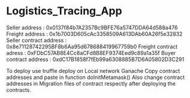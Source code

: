 # Logistics_Tracing_App
Seller address : 0x0137f84b7A2357Bc9BFE76a5747DDA64d588a476 
Freight address : 0x1b7003D605cAc3358509A613DAb60A26f5e32832
Seller contract address : 0x8e71128742295BF8b6Aa95d678688419967759b0
Freight contract adress : 0xFDbC57AB8E4Cc8aCFd8B8EF9374Eed9c89a1a35f
Buyer contract address : 0xdC17B1858f7fEb99a6308885B7D6A05802D3C291

To deploy use truffle deploy on Local network Ganache
Copy contract addresses and paste in function doInitMetamask()
Also change contract addresses in Migration files of contract respectly after deploying the contracts.


